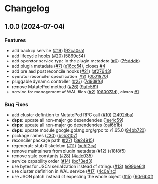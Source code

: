 # Changelog

## 1.0.0 (2024-07-04)


### Features

* add backup service ([#19](https://github.com/cloudnative-pg/cnpg-i/issues/19)) ([92ca0ea](https://github.com/cloudnative-pg/cnpg-i/commit/92ca0eaa10ad0dc88b7458b56331092453e9035f))
* add lifecycle hooks ([#20](https://github.com/cloudnative-pg/cnpg-i/issues/20)) ([5869c64](https://github.com/cloudnative-pg/cnpg-i/commit/5869c644788b8d4d3de0b5305bd0fc3c7f1be17b))
* add operator service type in the plugin metadata ([#6](https://github.com/cloudnative-pg/cnpg-i/issues/6)) ([7fcdddb](https://github.com/cloudnative-pg/cnpg-i/commit/7fcdddbaf7f46c89affcf3871ddd9fb51e691adc))
* add plugin metadata ([#7](https://github.com/cloudnative-pg/cnpg-i/issues/7)) ([e16cc54](https://github.com/cloudnative-pg/cnpg-i/commit/e16cc543b9bb875b02d10b4cfa015ebd3050ea22)), closes [#4](https://github.com/cloudnative-pg/cnpg-i/issues/4)
* add pre and post reconcile hooks ([#21](https://github.com/cloudnative-pg/cnpg-i/issues/21)) ([af27643](https://github.com/cloudnative-pg/cnpg-i/commit/af2764325710cd98881e211810d2a01f61b62d43))
* operator reconciler specification ([#3](https://github.com/cloudnative-pg/cnpg-i/issues/3)) ([0b01870](https://github.com/cloudnative-pg/cnpg-i/commit/0b018708a768a8f4d59e99716a782e44cceb7ff2))
* pluggable dynamic controller ([#25](https://github.com/cloudnative-pg/cnpg-i/issues/25)) ([7d938f6](https://github.com/cloudnative-pg/cnpg-i/commit/7d938f60f998af1d336a669a2497d1cf68b9d582))
* remove MutatePod method ([#26](https://github.com/cloudnative-pg/cnpg-i/issues/26)) ([9afc581](https://github.com/cloudnative-pg/cnpg-i/commit/9afc58113460f207ca4fb83b6ba875caef1abb64))
* service for management of WAL files ([#2](https://github.com/cloudnative-pg/cnpg-i/issues/2)) ([963073d](https://github.com/cloudnative-pg/cnpg-i/commit/963073d61df217fd6c2cd9f4ca77b4a57e623c04)), closes [#1](https://github.com/cloudnative-pg/cnpg-i/issues/1)


### Bug Fixes

* add cluster definition to MutatePod RPC call ([#10](https://github.com/cloudnative-pg/cnpg-i/issues/10)) ([2492dba](https://github.com/cloudnative-pg/cnpg-i/commit/2492dba8ebbd98f1da02a9e59d05e5a76beac8e6))
* **deps:** update all non-major go dependencies ([1ee4c59](https://github.com/cloudnative-pg/cnpg-i/commit/1ee4c59422aa56005b2c3f9394fc817c76275511))
* **deps:** update all non-major go dependencies ([caf6b1b](https://github.com/cloudnative-pg/cnpg-i/commit/caf6b1b23daa7a733ad2a6c321ab097660bbdd94))
* **deps:** update module google.golang.org/grpc to v1.65.0 ([94bb720](https://github.com/cloudnative-pg/cnpg-i/commit/94bb720bd7a555d5176f66f2793d1b562b550ca0))
* package names ([#30](https://github.com/cloudnative-pg/cnpg-i/issues/30)) ([b0b3107](https://github.com/cloudnative-pg/cnpg-i/commit/b0b310788fa1c097e139e31d661f124be91b94b7))
* reconciler package path ([#27](https://github.com/cloudnative-pg/cnpg-i/issues/27)) ([3624915](https://github.com/cloudnative-pg/cnpg-i/commit/362491594dde7a5360b24a0fd14c7e02715cab09))
* regenerate stub & skeleton ([#11](https://github.com/cloudnative-pg/cnpg-i/issues/11)) ([bc5f2ca](https://github.com/cloudnative-pg/cnpg-i/commit/bc5f2cab5e5949cc4e6dd0d2200613aea7330f20))
* remove maintainers from plugin metadata ([#12](https://github.com/cloudnative-pg/cnpg-i/issues/12)) ([a18f8f5](https://github.com/cloudnative-pg/cnpg-i/commit/a18f8f50cf36d1928a5d41ebeba192228cf6d2ea))
* remove stale constants ([#28](https://github.com/cloudnative-pg/cnpg-i/issues/28)) ([4adc035](https://github.com/cloudnative-pg/cnpg-i/commit/4adc03536d626577c919718d7d02bef89fbe366a))
* service capability order ([#14](https://github.com/cloudnative-pg/cnpg-i/issues/14)) ([bc73ed3](https://github.com/cloudnative-pg/cnpg-i/commit/bc73ed38c383c5e2b90c95ccb67a724e8354d5e7))
* use bytes for JSON serialization instead of strings ([#13](https://github.com/cloudnative-pg/cnpg-i/issues/13)) ([e99be6d](https://github.com/cloudnative-pg/cnpg-i/commit/e99be6d0cb8e89ded72d3ee80eacb5187b9996dd))
* use cluster definition in WAL service ([#17](https://github.com/cloudnative-pg/cnpg-i/issues/17)) ([4c0a1ac](https://github.com/cloudnative-pg/cnpg-i/commit/4c0a1ac46426d1c848d42f9f70b03cb1e07d5e22))
* use JSON patch instead of expecting the whole object ([#15](https://github.com/cloudnative-pg/cnpg-i/issues/15)) ([60e6b0f](https://github.com/cloudnative-pg/cnpg-i/commit/60e6b0f90cb4261817391d0c81e5f42685ff20da))
